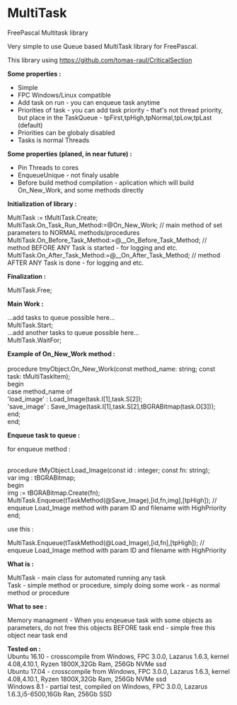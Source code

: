 # MultiTask
FreePascal Multitask library

Very simple to use Queue based MultiTask library for FreePascal.

This library using https://github.com/tomas-raul/CriticalSection

<b>Some properties :</b><br/>
- Simple<br/>
- FPC Windows/Linux compatible<br/>
- Add task on run - you can enqueue task anytime<br/>
- Priorities of task - you can add task priority - that's not thread priority, but place in the TaskQueue - tpFirst,tpHigh,tpNormal,tpLow,tpLast (default)<br/>
- Priorities can be globaly disabled<br/>
- Tasks is normal Threads<br/>


<b>Some properties (planed, in near future) :</b><br/>
- Pin Threads to cores<br/>
- EnqueueUnique - not finaly usable
- Before build method compilation - aplication which will build On_New_Work, and some methods directly <br/>
 


<b>Initialization of library :</b><br/>

  MultiTask := tMultiTask.Create;<br/>
  MultiTask.On_Task_Run_Method:=@On_New_Work;    // main method of set parameters to NORMAL methods/procedures<br/>
  MultiTask.On_Before_Task_Method:=@__On_Before_Task_Method; // method BEFORE ANY Task is started - for logging and etc.<br/>
  MultiTask.On_After_Task_Method:=@__On_After_Task_Method; // method AFTER ANY Task is done - for logging and etc.<br/>


<b>Finalization :</b><br/>

  MultiTask.Free;<br/>


<b>Main Work :</b><br/>

  ...add tasks to queue possible here...<br/>
  MultiTask.Start;<br/>
  ...add another tasks to queue possible here...<br/>
  MultiTask.WaitFor;<br/>

<b>Example of On_New_Work method :</b><br/>
<br/>
procedure tmyObject.On_New_Work(const method_name: string; const task: tMultiTaskItem);<br/>
begin<br/>
   case method_name of<br/>
     'load_image' : Load_Image(task.I[1],task.S[2]);<br/>
     'save_image' : Save_Image(task.I[1],task.S[2],tBGRABitmap(task.O[3]));<br/>
   end; <br/>
end;<br/>


<b>Enqueue task to queue :</b><br/>

for enqueue method :<br/><br/>

procedure tMyObject.Load_Image(const id : integer; const fn: string);<br/>
var img : tBGRABitmap;<br/>
begin<br/>
   img := tBGRABitmap.Create(fn);<br/>
   MultiTask.Enqueue(tTaskMethod(@Save_Image),[id,fn,img],[tpHigh]); // enqueue Load_Image method with param ID and filename with HighPriority<br/>
end;<br/>

use this :<br/>

MultiTask.Enqueue(tTaskMethod(@Load_Image),[id,fn],[tpHigh]); // enqueue Load_Image method with param ID and filename with HighPriority<br/>


 <b>What is :</b><br/>
 
 MultiTask - main class for automated running any task<br/>
 Task - simple method or procedure, simply doing some work - as normal method or procedure<br/>
 
 <b>What to see :</b><br/>
 
 Memory managment - When you enqeueue task with some objects as parameters, do not free this objects BEFORE task end - simple free this object near task end<br/>
 
 
<b>Tested on :</b><br/>
Ubuntu 16.10 - crosscompile from Windows, FPC 3.0.0, Lazarus 1.6.3, kernel 4.08,4.10.1, Ryzen 1800X,32Gb Ram, 256Gb NVMe ssd<br/>
Ubuntu 17.04 - crosscompile from Windows, FPC 3.0.0, Lazarus 1.6.3, kernel 4.08,4.10.1, Ryzen 1800X,32Gb Ram, 256Gb NVMe ssd<br/>
Windows 8.1 - partial test, compiled on Windows, FPC 3.0.0, Lazarus 1.6.3,i5-6500,16Gb Ran, 256Gb SSD<br/>
 
